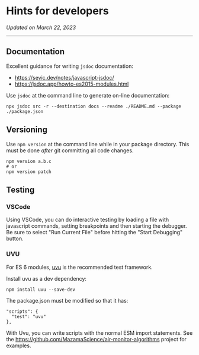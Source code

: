 # Hints for developers

_Updated on March 22, 2023_

---

## Documentation

Excellent guidance for writing `jsdoc` documentation:

- https://sevic.dev/notes/javascript-jsdoc/
- https://jsdoc.app/howto-es2015-modules.html

Use `jsdoc` at the command line to generate on-line documentation:

```
npx jsdoc src -r --destination docs --readme ./README.md --package ./package.json
```

## Versioning

Use `npm version` at the command line while in your package directory. This must
be done _after_ git committing all code changes.

```
npm version a.b.c
# or
npm version patch
```

## Testing

### VSCode

Using VSCode, you can do interactive testing by loading a file with javascript
commands, setting breakpoints and then starting the debugger. Be sure to select
"Run Current File" before hitting the "Start Debugging" button.

### UVU

For ES 6 modules, [uvu](https://www.npmjs.com/package/uvu) is the recommended
test framework.

Install uvu as a dev dependency:

```
npm install uvu --save-dev
```

The package.json must be modified so that it has:

```
"scripts": {
  "test": "uvu"
},
```

With Uvu, you can write scripts with the normal ESM import statements. See the
<https://github.com/MazamaScience/air-monitor-algorithms> project for examples.
